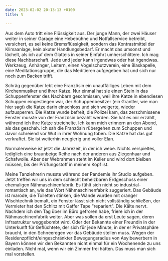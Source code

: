 ```yaml
---
date: 2023-02-02 20:13:13 +0100
title: V

---
```

Aus dem Auto tritt eine Flüssigkeit aus. Der junge Mann, der zwei Häuser weiter in seiner Garage eine Hebebühne und Notfallservice betreibt, versichert, es sei keine Bremsflüssigkeit, sondern das Kontrastmittel der Klimaanlage, kein akuter Handlungsbedarf. Er macht das umsonst und lächelt, als ich auf dem Glatteis in seiner Einfahrt umherschlittere. Ich mag diese Nachbarschaft. Jede und jeder kann irgendwas oder hat irgendwas. Werkzeug, Anhänger, Leitern, einen Vogelschutzverein, eine Blaskapelle, eine Meditationsgruppe, die das Meditieren aufgegeben hat und sich nur noch zum Backen trifft.

Schräg gegenüber lebt eine Französin ein unauffälliges Leben mit dem Kirchenmusiker und ihrer Katze. Nur einmal hat sie einen Stein in das Schuppenfenster des Nachbarn geschmissen, weil ihre Katze in ebendiesen Schuppen eingestiegen war, der Schuppenbesitzer (ein Grantler, wie man hier sagt) die Katze darin einschloss und sich weigerte, wieder aufzusperren. Die Katze wurde befreit, die Polizei kam, das zerschmissene Fenster musste von der Französin bezahlt werden. Sie hat es mir erzählt, während ich ihre Katze streichelte. Ich kann mich erinnern an den Abend, als das geschah. Ich sah die Französin rübergehen zum Schuppen und davor schreiend vor Wut in ihrer Wohnung toben. Die Katze hat das gut verkraftet. Sie ist weiterhin neugierig und voller Elan.

Normalerweise ist jetzt die Jahrezeit, in der ich webe. Nichts verspieltes, lediglich eine braunbeige Reihe nach der anderen aus Ziegenhaar und Schafwolle. Aber der Webrahmen steht im Keller und wird dort bleiben müssen, bis der Prüfungsstoff in meinem Kopf ist. 

Meine Tanzlehrerin musste während der Pandemie ihr Studio aufgeben. Jetzt treffen wir uns in dem schlecht beheizbaren Erdgeschoss einer ehemaligen Nähmaschinenfabrik. Es fühlt sich nicht so industrial-romantisch an, wie das Wort Nähmaschinenfabrik suggeriert. Das Gebäude ist marode, die Toiletten stinken, die Wände wurden mit oranger Wischtechnik bemalt, ein Fenster lässt sich nicht vollständig schließen, der Vermieter hat den Schlitz mit Gaffer Tape "repariert". Die Kälte nervt. Nachdem ich den Tag über im Büro gefroren habe, friere ich in der Nähmaschinenfabrik weiter. Aber was sollen da erst Leute sagen, deren Infrastruktur weggebombt wird. Oder der Bekannte einer Freundin in der Unterkunft für Geflüchtete, der sich für jede Minute, in der er Privatsphäre braucht, in den Schneeregen vor das Gebäude stellen muss. Wegen der Residenzpflicht/eingeschränkter Bewegungsradius von Asylbewerbern in Bayern können wir den Bekannten nicht einmal für ein Wochenende zu uns einladen. Nicht mal, wenn wir ein Zimmer frei hätten. Das muss man sich mal vorstellen. 